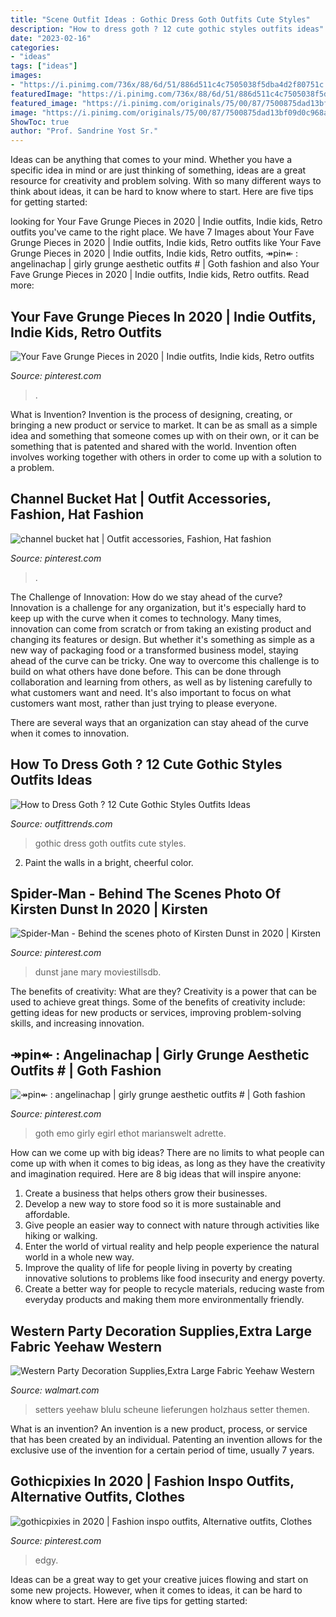 ```yaml
---
title: "Scene Outfit Ideas : Gothic Dress Goth Outfits Cute Styles"
description: "How to dress goth ? 12 cute gothic styles outfits ideas"
date: "2023-02-16"
categories:
- "ideas"
tags: ["ideas"]
images:
- "https://i.pinimg.com/736x/88/6d/51/886d511c4c7505038f5dba4d2f80751c.jpg"
featuredImage: "https://i.pinimg.com/736x/88/6d/51/886d511c4c7505038f5dba4d2f80751c.jpg"
featured_image: "https://i.pinimg.com/originals/75/00/87/7500875dad13bf09d0c968a942e85834.jpg"
image: "https://i.pinimg.com/originals/75/00/87/7500875dad13bf09d0c968a942e85834.jpg"
ShowToc: true
author: "Prof. Sandrine Yost Sr."
---
```



Ideas can be anything that comes to your mind. Whether you have a specific idea in mind or are just thinking of something, ideas are a great resource for creativity and problem solving. With so many different ways to think about ideas, it can be hard to know where to start. Here are five tips for getting started: 

	

		
looking for Your Fave Grunge Pieces in 2020 | Indie outfits, Indie kids, Retro outfits you've came to the right place. We have 7 Images about Your Fave Grunge Pieces in 2020 | Indie outfits, Indie kids, Retro outfits like Your Fave Grunge Pieces in 2020 | Indie outfits, Indie kids, Retro outfits, ↠pin↞ : angelinachap | girly grunge aesthetic outfits # | Goth fashion and also Your Fave Grunge Pieces in 2020 | Indie outfits, Indie kids, Retro outfits. Read more:
		
    
## Your Fave Grunge Pieces In 2020 | Indie Outfits, Indie Kids, Retro Outfits

<img loading=lazy src="https://i.pinimg.com/736x/63/c4/2a/63c42a3375b57b6616aeca382c756d2c.jpg" onerror="this.onerror=null;this.src='https://tse3.mm.bing.net/th?id=OIP.bCuWMfkdOTtdwfLU7OCOAQHaOs&amp;pid=15.1';" alt="Your Fave Grunge Pieces in 2020 | Indie outfits, Indie kids, Retro outfits">

_Source: pinterest.com_

>. 

	

What is Invention?
Invention is the process of designing, creating, or bringing a new product or service to market. It can be as small as a simple idea and something that someone comes up with on their own, or it can be something that is patented and shared with the world. Invention often involves working together with others in order to come up with a solution to a problem.

    
## Channel Bucket Hat | Outfit Accessories, Fashion, Hat Fashion

<img loading=lazy src="https://i.pinimg.com/736x/f4/f3/d3/f4f3d3ac1279031e10e571ae95bfa362.jpg" onerror="this.onerror=null;this.src='https://tse2.mm.bing.net/th?id=OIP.OWcwi-cbrT7_aLCE1Ybg3AHaJP&amp;pid=15.1';" alt="channel bucket hat | Outfit accessories, Fashion, Hat fashion">

_Source: pinterest.com_

>. 

	

The Challenge of Innovation: How do we stay ahead of the curve?
Innovation is a challenge for any organization, but it's especially hard to keep up with the curve when it comes to technology. Many times, innovation can come from scratch or from taking an existing product and changing its features or design. But whether it's something as simple as a new way of packaging food or a transformed business model, staying ahead of the curve can be tricky.
One way to overcome this challenge is to build on what others have done before. This can be done through collaboration and learning from others, as well as by listening carefully to what customers want and need. It's also important to focus on what customers want most, rather than just trying to please everyone.

There are several ways that an organization can stay ahead of the curve when it comes to innovation.

    
## How To Dress Goth ? 12 Cute Gothic Styles Outfits Ideas

<img loading=lazy src="https://www.outfittrends.com/wp-content/uploads/2015/02/2b6fc2c7a8c4a42631271b61b3011b1b.jpg" onerror="this.onerror=null;this.src='https://tse4.mm.bing.net/th?id=OIP.22Eff-TJW-IkwdkkO9T-zwAAAA&amp;pid=15.1';" alt="How to Dress Goth ? 12 Cute Gothic Styles Outfits Ideas">

_Source: outfittrends.com_

>gothic dress goth outfits cute styles. 

	

2. Paint the walls in a bright, cheerful color.

    
## Spider-Man - Behind The Scenes Photo Of Kirsten Dunst In 2020 | Kirsten

<img loading=lazy src="https://i.pinimg.com/736x/a0/9b/7b/a09b7bf549d5b602a06ae7093b71bad3--kirsten-dunst-spider-man.jpg" onerror="this.onerror=null;this.src='https://tse1.mm.bing.net/th?id=OIP.OyUcOo4g9UMQY2WlgSYocAAAAA&amp;pid=15.1';" alt="Spider-Man - Behind the scenes photo of Kirsten Dunst in 2020 | Kirsten">

_Source: pinterest.com_

>dunst jane mary moviestillsdb. 

	

The benefits of creativity: What are they?
Creativity is a power that can be used to achieve great things. Some of the benefits of creativity include: getting ideas for new products or services, improving problem-solving skills, and increasing innovation.

    
## ↠pin↞ : Angelinachap | Girly Grunge Aesthetic Outfits # | Goth Fashion

<img loading=lazy src="https://i.pinimg.com/736x/88/6d/51/886d511c4c7505038f5dba4d2f80751c.jpg" onerror="this.onerror=null;this.src='https://tse1.mm.bing.net/th?id=OIP.EdedN8G__cRHXkCDnEX0dgHaNJ&amp;pid=15.1';" alt="↠pin↞ : angelinachap | girly grunge aesthetic outfits # | Goth fashion">

_Source: pinterest.com_

>goth emo girly egirl ethot marianswelt adrette. 

	

How can we come up with big ideas?
There are no limits to what people can come up with when it comes to big ideas, as long as they have the creativity and imagination required. Here are 8 big ideas that will inspire anyone:
1. Create a business that helps others grow their businesses. 
2. Develop a new way to store food so it is more sustainable and affordable. 
3. Give people an easier way to connect with nature through activities like hiking or walking. 
4. Enter the world of virtual reality and help people experience the natural world in a whole new way. 
5. Improve the quality of life for people living in poverty by creating innovative solutions to problems like food insecurity and energy poverty. 
6. Create a better way for people to recycle materials, reducing waste from everyday products and making them more environmentally friendly. 

    
## Western Party Decoration Supplies,Extra Large Fabric Yeehaw Western

<img loading=lazy src="https://i5.walmartimages.com/asr/fed78119-46c4-4cf6-b538-2db000ba6b8e.283002a44a7e512f025ddc70808e266d.jpeg" onerror="this.onerror=null;this.src='https://tse2.mm.bing.net/th?id=OIP.wP0X5Qr8fPyGTv0M8dplwAHaHa&amp;pid=15.1';" alt="Western Party Decoration Supplies,Extra Large Fabric Yeehaw Western">

_Source: walmart.com_

>setters yeehaw blulu scheune lieferungen holzhaus setter themen. 

	

What is an invention?
An invention is a new product, process, or service that has been created by an individual. Patenting an invention allows for the exclusive use of the invention for a certain period of time, usually 7 years.

    
## Gothicpixies In 2020 | Fashion Inspo Outfits, Alternative Outfits, Clothes

<img loading=lazy src="https://i.pinimg.com/originals/75/00/87/7500875dad13bf09d0c968a942e85834.jpg" onerror="this.onerror=null;this.src='https://tse2.mm.bing.net/th?id=OIP.9Xr12eAbg5k2Ytm9fB-XKgHaSE&amp;pid=15.1';" alt="gothicpixies in 2020 | Fashion inspo outfits, Alternative outfits, Clothes">

_Source: pinterest.com_

>edgy. 

	

Ideas can be a great way to get your creative juices flowing and start on some new projects. However, when it comes to ideas, it can be hard to know where to start. Here are five tips for getting started: 

